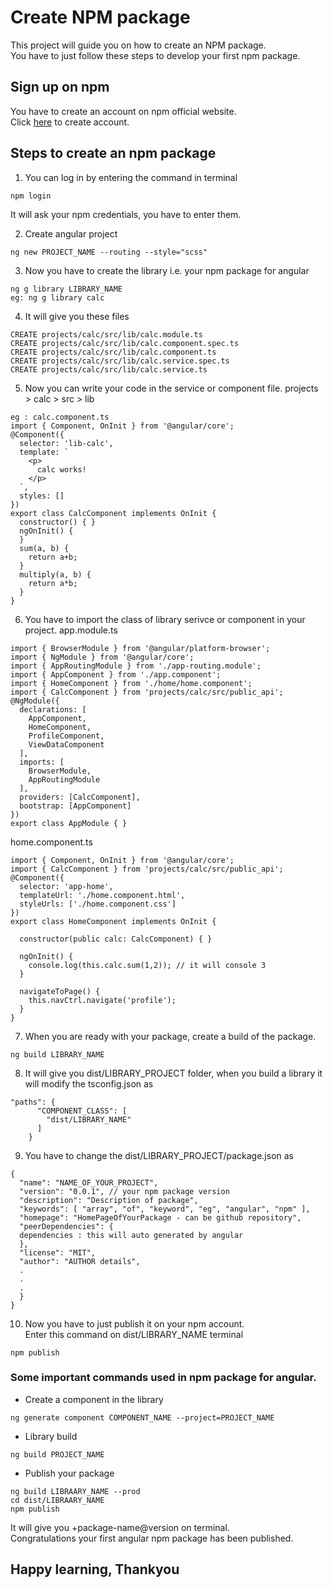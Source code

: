 # Create NPM package
This project will guide you on how to create an NPM package.<br>
You have to just follow these steps to develop your first npm package.<br>

## Sign up on npm
You have to create an account on npm official website.<br>
Click [here](https://www.npmjs.com/signup) to create account.

## Steps to create an npm package
1) You can log in by entering the command in terminal
```
npm login
```
It will ask your npm credentials, you have to enter them.

2) Create angular project
```
ng new PROJECT_NAME --routing --style="scss"
```
3) Now you have to create the library i.e. your npm package for angular
```
ng g library LIBRARY_NAME
eg: ng g library calc
```
4) It will give you these files
```
CREATE projects/calc/src/lib/calc.module.ts
CREATE projects/calc/src/lib/calc.component.spec.ts
CREATE projects/calc/src/lib/calc.component.ts
CREATE projects/calc/src/lib/calc.service.spec.ts
CREATE projects/calc/src/lib/calc.service.ts
```
5) Now you can write your code in the service or component file.
projects > calc >  src > lib

```
eg : calc.component.ts
import { Component, OnInit } from '@angular/core';
@Component({
  selector: 'lib-calc',
  template: `
    <p>
      calc works!
    </p>
  `,
  styles: []
})
export class CalcComponent implements OnInit {
  constructor() { }
  ngOnInit() {
  }
  sum(a, b) {
    return a+b;
  }
  multiply(a, b) {
    return a*b;
  }
}
```
6) You have to import the class of library serivce or component in your project.
app.module.ts
```
import { BrowserModule } from '@angular/platform-browser';
import { NgModule } from '@angular/core';
import { AppRoutingModule } from './app-routing.module';
import { AppComponent } from './app.component';
import { HomeComponent } from './home/home.component';
import { CalcComponent } from 'projects/calc/src/public_api';
@NgModule({
  declarations: [
    AppComponent,
    HomeComponent,
    ProfileComponent,
    ViewDataComponent
  ],
  imports: [
    BrowserModule,
    AppRoutingModule
  ],
  providers: [CalcComponent],
  bootstrap: [AppComponent]
})
export class AppModule { }
```
home.component.ts
```
import { Component, OnInit } from '@angular/core';
import { CalcComponent } from 'projects/calc/src/public_api';
@Component({
  selector: 'app-home',
  templateUrl: './home.component.html',
  styleUrls: ['./home.component.css']
})
export class HomeComponent implements OnInit {

  constructor(public calc: CalcComponent) { }

  ngOnInit() {
    console.log(this.calc.sum(1,2)); // it will console 3
  }

  navigateToPage() {
    this.navCtrl.navigate('profile');
  }
}

```
7) When you are ready with your package, create a build of the package.
```
ng build LIBRARY_NAME
```
8) It will give you dist/LIBRARY_PROJECT folder, when you build a library it will modify the tsconfig.json as
```
"paths": {
      "COMPONENT_CLASS": [
        "dist/LIBRARY_NAME"
      ]
    }
```
9) You have to change the dist/LIBRARY_PROJECT/package.json as
```
{
  "name": "NAME_OF_YOUR_PROJECT",
  "version": "0.0.1", // your npm package version
  "description": "Description of package",
  "keywords": [ "array", "of", "keyword", "eg", "angular", "npm" ],
  "homepage": "HomePageOfYourPackage - can be github repository",
  "peerDependencies": {
  dependencies : this will auto generated by angular
  },
  "license": "MIT",
  "author": "AUTHOR details",
  .
  .
  .
  }
}
```
10) Now you have to just publish it on your npm account.<br>
Enter this command on dist/LIBRARY_NAME terminal
```
npm publish
```

### Some important commands used in npm package for angular.
- Create a component in the library
```
ng generate component COMPONENT_NAME --project=PROJECT_NAME
```
- Library build
```
ng build PROJECT_NAME
```
- Publish your package
```
ng build LIBRAARY_NAME --prod
cd dist/LIBRAARY_NAME
npm publish
```

It will give you +package-name@version on terminal.<br>
Congratulations your first angular npm package has been published.
## Happy learning, Thankyou
